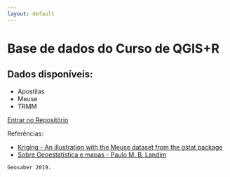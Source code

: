 ```yaml
---
layout: default
---
```

# Base de dados do Curso de QGIS+R
## Dados disponíveis:
* Apostilas
* Meuse
* TRMM

[Entrar no Repositório](https://github.com/geosaber/dados)

Referências:
- [Kriging - An illustration with the Meuse dataset from the gstat package](http://www.rpubs.com/liem/63374)
- [Sobre Geoestatística e mapas - Paulo M. B. Landim](http://www.ige.unicamp.br/terraedidatica/v2/pdf-v2/t_didatica_2006_v02n01_p019-033_landim.pdf)

```
Geosaber 2019.
```
